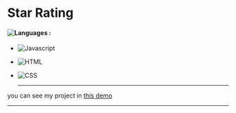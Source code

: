 # Star Rating

#### ![Languages](https://img.shields.io/github/languages/count/zeynab-jalalian/Star-Rating) :
 - ![Javascript](https://img.shields.io/badge/javascript-yellow)
 - ![HTML](https://img.shields.io/badge/Html-orange)
 - ![CSS](https://img.shields.io/badge/Css-blue)
   
   ---
 you can see my project in [this demo](https://zeynab-jalalian.github.io/Star-Rating/)
  ___
